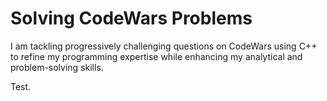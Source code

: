 # Solving CodeWars Problems

I am tackling progressively challenging questions on CodeWars using C++ to refine my programming expertise while enhancing my analytical and problem-solving skills.

Test.
